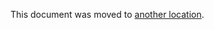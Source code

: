 This document was moved to [another location](../administration/geo/replication/using_a_geo_server.md).
